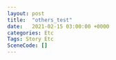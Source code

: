 ```yaml
---
layout: post
title:  "others_test"
date:   2021-02-15 03:00:00 +0000
categories: Etc
Tags: Story Etc
SceneCode: []
---
```

